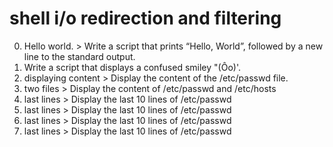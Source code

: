 # shell i/o redirection and filtering
0. Hello world. > Write a script that prints “Hello, World”, followed by a new line to the standard output.
1. Write a script that displays a confused smiley "(Ôo)'.
2. displaying content > Display the content of the /etc/passwd file.
3. two files > Display the content of /etc/passwd and /etc/hosts
4. last lines > Display the last 10 lines of /etc/passwd
4. last lines > Display the last 10 lines of /etc/passwd
4. last lines > Display the last 10 lines of /etc/passwd
4. last lines > Display the last 10 lines of /etc/passwd


